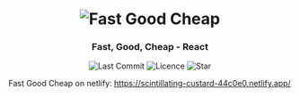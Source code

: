 <h1 align="center">
<img
		width="250"
		alt="Fast Good Cheap"
		src="https://github.com/MicroLink26/fast-good-cheap/blob/main/Capture d’écran 2023-09-04 à 11.52.47.png">
</h1>
<h3 align="center">
	Fast, Good, Cheap - React
</h3>

<p align="center">
	<img alt="Last Commit" src="https://img.shields.io/github/last-commit/MicroLink26/fast-good-cheap.svg?style=flat-square">
	<img alt="Licence" src="https://img.shields.io/github/license/MicroLink26/fast-good-cheap.svg?style=flat-square">
	<img alt="Star" src="https://img.shields.io/badge/you%20like%20%3F-STAR%20ME-blue.svg?style=flat-square">
</p>




Fast Good Cheap on netlify: 
https://scintillating-custard-44c0e0.netlify.app/

